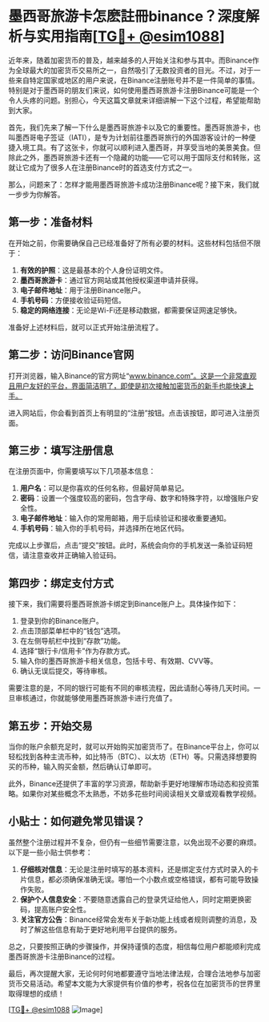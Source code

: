 # 墨西哥旅游卡怎麽註冊binance？深度解析与实用指南[[TG💪+ @esim1088](https://t.me/s/esim1088)]

近年来，随着加密货币的普及，越来越多的人开始关注和参与其中。而Binance作为全球最大的加密货币交易所之一，自然吸引了无数投资者的目光。不过，对于一些来自特定国家或地区的用户来说，在Binance注册账号并不是一件简单的事情。特别是对于墨西哥的朋友们来说，如何使用墨西哥旅游卡注册Binance可能是一个令人头疼的问题。别担心，今天这篇文章就来详细讲解一下这个过程，希望能帮助到大家。

首先，我们先来了解一下什么是墨西哥旅游卡以及它的重要性。墨西哥旅游卡，也叫墨西哥电子签证（IATI），是专为计划前往墨西哥旅行的外国游客设计的一种便捷入境工具。有了这张卡，你就可以顺利进入墨西哥，并享受当地的美景美食。但除此之外，墨西哥旅游卡还有一个隐藏的功能——它可以用于国际支付和转账，这就让它成为了很多人在注册Binance时的首选支付方式之一。

那么，问题来了：怎样才能用墨西哥旅游卡成功注册Binance呢？接下来，我们就一步步为你解答。

## 第一步：准备材料

在开始之前，你需要确保自己已经准备好了所有必要的材料。这些材料包括但不限于：

1. **有效的护照**：这是最基本的个人身份证明文件。
2. **墨西哥旅游卡**：通过官方网站或其他授权渠道申请并获得。
3. **电子邮件地址**：用于注册Binance账户。
4. **手机号码**：方便接收验证码短信。
5. **稳定的网络连接**：无论是Wi-Fi还是移动数据，都需要保证网速足够快。

准备好上述材料后，就可以正式开始注册流程了。

## 第二步：访问Binance官网

打开浏览器，输入Binance的官方网址“www.binance.com”。这是一个非常直观且用户友好的平台，界面简洁明了，即使是初次接触加密货币的新手也能快速上手。

进入网站后，你会看到首页上有明显的“注册”按钮。点击该按钮，即可进入注册页面。

## 第三步：填写注册信息

在注册页面中，你需要填写以下几项基本信息：

1. **用户名**：可以是你喜欢的任何名称，但最好简单易记。
2. **密码**：设置一个强度较高的密码，包含字母、数字和特殊字符，以增强账户安全性。
3. **电子邮件地址**：输入你的常用邮箱，用于后续验证和接收重要通知。
4. **手机号码**：输入你的手机号码，并选择所在地区代码。

完成以上步骤后，点击“提交”按钮。此时，系统会向你的手机发送一条验证码短信，请注意查收并正确输入验证码。

## 第四步：绑定支付方式

接下来，我们需要将墨西哥旅游卡绑定到Binance账户上。具体操作如下：

1. 登录到你的Binance账户。
2. 点击顶部菜单栏中的“钱包”选项。
3. 在左侧导航栏中找到“存款”功能。
4. 选择“银行卡/信用卡”作为存款方式。
5. 输入你的墨西哥旅游卡相关信息，包括卡号、有效期、CVV等。
6. 确认无误后提交，等待审核。

需要注意的是，不同的银行可能有不同的审核流程，因此请耐心等待几天时间。一旦审核通过，你就能够使用墨西哥旅游卡进行充值了。

## 第五步：开始交易

当你的账户余额充足时，就可以开始购买加密货币了。在Binance平台上，你可以轻松找到各种主流币种，如比特币（BTC）、以太坊（ETH）等。只需选择想要购买的币种，输入购买金额，然后确认订单即可。

此外，Binance还提供了丰富的学习资源，帮助新手更好地理解市场动态和投资策略。如果你对某些概念不太熟悉，不妨多花些时间阅读相关文章或观看教学视频。

## 小贴士：如何避免常见错误？

虽然整个注册过程并不复杂，但仍有一些细节需要注意，以免出现不必要的麻烦。以下是一些小贴士供参考：

1. **仔细核对信息**：无论是注册时填写的基本资料，还是绑定支付方式时录入的卡片信息，都必须确保准确无误。哪怕一个小数点或空格错误，都有可能导致操作失败。
2. **保护个人信息安全**：不要随意透露自己的登录凭证给他人，同时定期更换密码，提高账户安全性。
3. **关注官方公告**：Binance经常会发布关于新功能上线或者规则调整的消息，及时了解这些信息有助于更好地利用平台提供的服务。

总之，只要按照正确的步骤操作，并保持谨慎的态度，相信每位用户都能顺利完成墨西哥旅游卡注册Binance的过程。

最后，再次提醒大家，无论何时何地都要遵守当地法律法规，合理合法地参与加密货币交易活动。希望本文能为大家提供有价值的参考，祝各位在加密货币的世界里取得理想的成绩！

[[TG💪+ @esim1088](https://t.me/s/esim1088) ![Image](https://i.postimg.cc/4NQfJmqS/Snipaste-2025-05-13-00-14-12.png)]